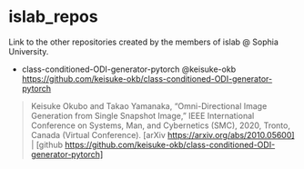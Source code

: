 # islab_repos
Link to the other repositories created by the members of islab @ Sophia University.

- class-conditioned-ODI-generator-pytorch @keisuke-okb  
https://github.com/keisuke-okb/class-conditioned-ODI-generator-pytorch
> Keisuke Okubo and Takao Yamanaka, “Omni-Directional Image Generation from Single Snapshot Image,” IEEE International Conference on Systems, Man, and Cybernetics (SMC), 2020, Tronto, Canada (Virtual Conference). [arXiv https://arxiv.org/abs/2010.05600] | [github https://github.com/keisuke-okb/class-conditioned-ODI-generator-pytorch]

